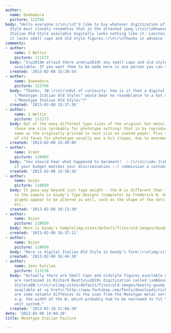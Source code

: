 ```yaml
---
author:
  name: Quemadura
  picture: 123766
body: "Hello everyone.\r\n\r\nI'd like to buy whatever digitization of Italian Old
  Style most closely resembles that in the attached jpeg.\r\n\r\nHowever, the Monotype
  Italian Old Style available digitally looks nothing like it. Lanston's does, but
  it lacks small caps and old style figures.\r\n\r\nThanks in advance for the guidance.\r\n\r\n[img:sites/default/files/old-images/ital_4056.jpg]"
comments:
- author:
    name: J Weltin
    picture: 111273
  body: "I\u2019m afraid there aren\u2019t any small caps and old style figures digitally
    available. If you want them to be made here is one person you can talk to."
  created: '2013-02-08 15:20:54'
- author:
    name: Quemadura
    picture: 123766
  body: "Thanks, JW.\r\n\r\nOut of curiosity: how is it that a digital face called
    \"Monotype Italian Old Style\" would bear no resemblance to a hot metal face named
    \"Monotype Italian Old Style\"?"
  created: '2013-02-08 15:27:36'
- author:
    name: J Weltin
    picture: 111273
  body: Out of the many different type sizes of the original hot metal version they
    chose one size (probably for phototype setting) that is by reproduction not the
    same as the originally printed in text size on coated paper. Plus the recreation
    of old faces for phototype usually was a bit sloppy, due to enormous time limits.
  created: '2013-02-08 15:49:05'
- author:
    name: hrant
    picture: 110403
  body: "You should hear what happened to Garamont!  :-)\r\n\r\nAs J\xFCrgen says,
    if your budget matches your discrimination :-) commission a customization.\r\n\r\nhhp\r\n"
  created: '2013-02-08 15:58:26'
- author:
    name: bojev
    picture: 110659
  body: It goes way beyond just type weight - the W is different than the one shown
    in the sample in Goudy's Type Designs (complete) by Frederick W. Goudy. Other
    glyphs appear to be altered as well, such as the shape of the dots on i and j
    etc.
  created: '2013-02-08 16:13:39'
- author:
    name: bojev
    picture: 110659
  body: Here is Goudy's Sample[img:sites/default/files/old-images/GoudyItalianOldStyle_3563.jpg]
  created: '2013-02-08 16:37:11'
- author:
    name: bojev
    picture: 110659
  body: "Here is digital Italian Old Style in Goudy's form:\r\n[img:sites/default/files/old-images/ItalianOldsStyleMT_3839.jpg]"
  created: '2013-02-08 16:44:30'
- author:
    name: Jens Kutilek
    picture: 113138
  body: "Actually there are Small Caps and oldstyle figures available digitally: They
    are contained in Richard Beatty\u2019s digitization called \xABGoudy Italian Old
    Style\xBB:\r\n\r\n[img:sites/default/files/old-images/beatty-goudy-italian-old-style_5434.png]\r\n\r\nIt\u2019s
    available at <a href=\"http://www.fontshop.com/fonts/downloads/richard_beatty/goudy_italian_ot/\">FontShop</a>.\r\n\r\nThere
    are some notable diffences to the scan from the Monotype metal version though,
    e.g. the width of the W, which probably had to be narrowed to fit the Monotype
    unit system."
  created: '2013-02-10 21:04:39'
date: '2013-02-08 14:00:28'
title: Monotype Italian Failure

---
```

